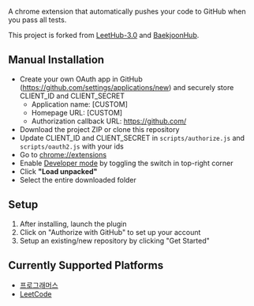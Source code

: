 A chrome extension that automatically pushes your code to GitHub when you pass all tests.

This project is forked from [LeetHub-3.0](https://github.com/raphaelheinz/LeetHub-3.0) and [BaekjoonHub](https://github.com/BaekjoonHub/BaekjoonHub).

## Manual Installation

- Create your own OAuth app in GitHub (https://github.com/settings/applications/new) and securely store CLIENT_ID and CLIENT_SECRET
  - Application name: [CUSTOM]
  - Homepage URL: [CUSTOM]
  - Authorization callback URL: https://github.com/
- Download the project ZIP or clone this repository
- Update CLIENT_ID and CLIENT_SECRET in `scripts/authorize.js` and `scripts/oauth2.js` with your ids
- Go to [chrome://extensions](chrome://extensions)
- Enable [Developer mode](https://www.mstoic.com/enable-developer-mode-in-chrome/) by toggling the switch in top-right corner
- Click **"Load unpacked"**
- Select the entire downloaded folder

## Setup

1. After installing, launch the plugin
2. Click on "Authorize with GitHub" to set up your account
3. Setup an existing/new repository by clicking "Get Started"

## Currently Supported Platforms

- [프로그래머스](https://programmers.co.kr/)
- [LeetCode](http://leetcode.com/)
